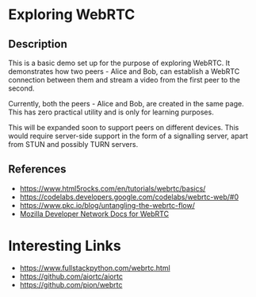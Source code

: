 # Exploring WebRTC

## Description
This is a basic demo set up for the purpose of exploring WebRTC. It demonstrates how two peers - Alice and Bob, can establish a WebRTC connection
between them and stream a video from the first peer to the second.

Currently, both the peers - Alice and Bob, are created in the same page. This has zero practical utility and is only for learning purposes.

This will be expanded soon to support peers on different devices. This would require server-side support in the form of a signalling server,
apart from STUN and possibly TURN servers.

## References
- https://www.html5rocks.com/en/tutorials/webrtc/basics/
- https://codelabs.developers.google.com/codelabs/webrtc-web/#0
- https://www.pkc.io/blog/untangling-the-webrtc-flow/
- [Mozilla Developer Network Docs for WebRTC](https://developer.mozilla.org/en-US/docs/Web/API/RTCPeerConnection)

# Interesting Links
- https://www.fullstackpython.com/webrtc.html
- https://github.com/aiortc/aiortc
- https://github.com/pion/webrtc

